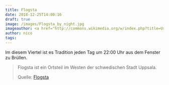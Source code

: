 ```yaml
---
title: Flogsta
date: 2018-12-25T14:00:16
draft: true
image: /images/Flogsta_by_night.jpg
imageauthor: <a href="http://commons.wikimedia.org/w/index.php?title=User:Pythe1337N&amp;action=edit&amp;redlink=1" class="new" title="User:Pythe1337N (page does not exist)">Pythe1337N</a>
author: nico
tags: 
---
```


Im diesem Viertel ist es Tradition jeden Tag um 22:00 Uhr aus dem Fenster zu Brüllen.

> Flogsta ist ein Ortsteil im Westen der schwedischen Stadt Uppsala.
>
> Quelle: [Flogsta](https://de.wikipedia.org/wiki/Flogsta)
